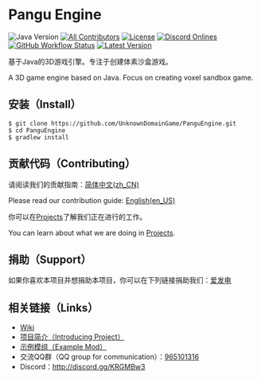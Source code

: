 # Pangu Engine
![Java Version](https://img.shields.io/badge/Java-11-blue)
[![All Contributors](https://img.shields.io/github/contributors/UnknownDomainGame/PanguEngine)](https://github.com/UnknownDomainGames/PanguEngine/graphs/contributors)
[![License](https://img.shields.io/github/license/UnknownDomainGame/PanguEngine)](https://github.com/UnknownDomainGames/PanguEngine/blob/dev/LICENSE)
[![Discord Onlines](https://img.shields.io/discord/556150394057916426)](http://discord.gg/KRGMBw3)
[![GitHub Workflow Status](https://img.shields.io/github/workflow/status/UnknownDomainGames/PanguEngine/Build)](https://github.com/UnknownDomainGames/PanguEngine/actions/workflows/build.yml)
[![Latest Version](https://img.shields.io/github/v/release/UnknownDomainGames/PanguEngine?include_prereleases)](https://github.com/UnknownDomainGames/PanguEngine/releases/latest)

基于Java的3D游戏引擎。专注于创建体素沙盒游戏。

A 3D game engine based on Java. Focus on creating voxel sandbox game.

## 安装（Install）
```
$ git clone https://github.com/UnknownDomainGame/PanguEngine.git
$ cd PanguEngine
$ gradlew install
```

## 贡献代码（Contributing）
请阅读我们的贡献指南：[简体中文(zh_CN)](https://github.com/UnknownDomainGame/PanguEngine/blob/dev/CONTRIBUTING.md)

Please read our contribution guide: [English(en_US)](https://github.com/UnknownDomainGame/PanguEngine/blob/dev/CONTRIBUTING_EN.md)

你可以在[Projects](https://github.com/UnknownDomainGame/PanguEngine/projects)了解我们正在进行的工作。

You can learn about what we are doing in [Projects](https://github.com/UnknownDomainGame/PanguEngine/projects).

## 捐助（Support）
如果你喜欢本项目并想捐助本项目，你可以在下列链接捐助我们：[爱发电](https://afdian.net/@mouse)

## 相关链接（Links）
- [Wiki](https://github.com/UnknownDomainGame/PanguEngine/wiki)
- [项目简介（Introducing Project）](https://github.com/UnknownDomainGame/PanguEngine/wiki/Introducing-Project)
- [示例模组（Example Mod）](https://github.com/UnknownDomainGame/ExampleMod)
- 交流QQ群（QQ group for communication）：[965101316](https://jq.qq.com/?_wv=1027&k=5exnX2o)
- Discord：http://discord.gg/KRGMBw3

